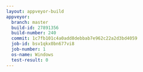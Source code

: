 ```yaml
---
layout: appveyor-build
appveyor:
  branch: master
  build-id: 27891356
  build-number: 240
  commit: 1c7fb101c4a0add8debbab7e962c22a2d3bd4059
  job-id: bsv1qkx0bn677vi8
  job-number: 1
  os-name: Windows
  test-result: 0
---
```

